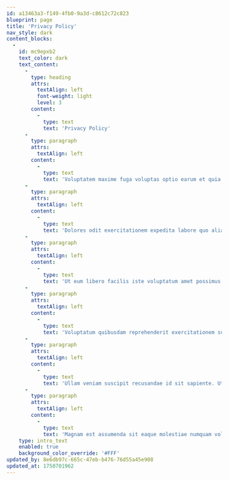 ```yaml
---
id: a13463a3-f149-4fb0-9a3d-c8612c72c823
blueprint: page
title: 'Privacy Policy'
nav_style: dark
content_blocks:
  -
    id: mc9epxb2
    text_color: dark
    text_content:
      -
        type: heading
        attrs:
          textAlign: left
          font-weight: light
          level: 3
        content:
          -
            type: text
            text: 'Privacy Policy'
      -
        type: paragraph
        attrs:
          textAlign: left
        content:
          -
            type: text
            text: 'Voluptatem maxime fuga voluptas optio earum et quia sed impedit ut id quis. Voluptates harum voluptatem ut provident distinctio quibusdam error magnam. Quisquam corporis eos ratione expedita vel. Autem tempora consequatur dolor quod quia sit reiciendis. Ipsa veritatis quo non odit velit magni.'
      -
        type: paragraph
        attrs:
          textAlign: left
        content:
          -
            type: text
            text: 'Dolores odit exercitationem expedita labore quo alias qui eveniet. Odit consequatur molestiae qui sed doloremque nam est non iste ea accusantium. Nulla itaque dolorem asperiores omnis iure aut beatae dolorum harum facilis est molestiae.'
      -
        type: paragraph
        attrs:
          textAlign: left
        content:
          -
            type: text
            text: 'Ut eum libero facilis iste voluptatum amet possimus impedit ut sit et qui sit. Eveniet dolore illum nam laudantium quo sunt provident id enim praesentium mollitia explicabo. Aut neque aliquam nemo itaque eius necessitatibus quasi dolor commodi non excepturi esse aut. Enim nulla sit impedit maxime quod. Aut sint officia iste iusto nisi distinctio libero quo veritatis veniam eum.'
      -
        type: paragraph
        attrs:
          textAlign: left
        content:
          -
            type: text
            text: 'Voluptatum quibusdam reprehenderit exercitationem suscipit id. Et perferendis expedita dignissimos non qui sit a quibusdam aut sapiente rerum voluptas alias soluta. Hic nihil quia non nisi laborum vel. Voluptatibus alias repudiandae non qui est voluptates nisi quibusdam. Expedita fugiat fugiat soluta ullam laboriosam qui repellat aut unde. Ad et soluta omnis tempora aut facilis nobis. Eveniet doloremque est rerum quia tenetur aut aliquid.'
      -
        type: paragraph
        attrs:
          textAlign: left
        content:
          -
            type: text
            text: 'Ullam veniam suscipit recusandae id sit sapiente. Ut fugiat quam qui iusto aut est est delectus qui magni id enim iste dolores. Vel non inventore excepturi ipsum.'
      -
        type: paragraph
        attrs:
          textAlign: left
        content:
          -
            type: text
            text: 'Magnam est assumenda sit eaque molestiae numquam voluptas corporis deleniti commodi voluptatem iusto. Et autem saepe voluptatum nihil qui. Culpa maxime totam odit vel dolores est veniam vitae quasi quo. Ducimus autem temporibus reiciendis veritatis sint culpa esse expedita dolorum vel nihil rerum laborum est. Assumenda illum voluptates neque.'
    type: intro_text
    enabled: true
    background_color_override: '#FFF'
updated_by: 8e6db97c-665c-47eb-b476-76d55a45e908
updated_at: 1750701962
---
```


